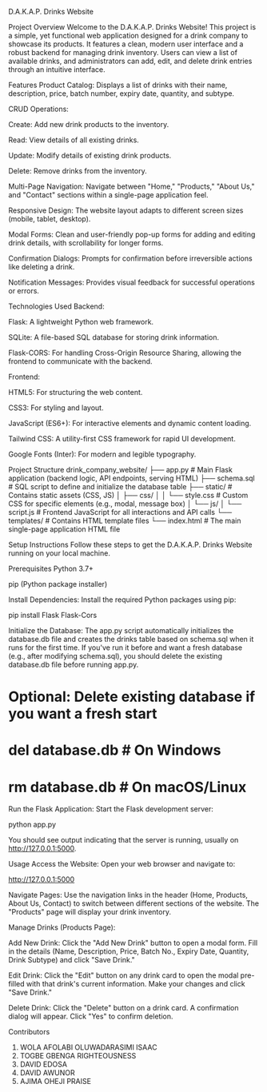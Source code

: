 D.A.K.A.P. Drinks Website

Project Overview
Welcome to the D.A.K.A.P. Drinks Website! This project is a simple, yet functional web application designed for a drink company to showcase its products. It features a clean, modern user interface and a robust backend for managing drink inventory. Users can view a list of available drinks, and administrators can add, edit, and delete drink entries through an intuitive interface.

Features
Product Catalog: Displays a list of drinks with their name, description, price, batch number, expiry date, quantity, and subtype.

CRUD Operations:

Create: Add new drink products to the inventory.

Read: View details of all existing drinks.

Update: Modify details of existing drink products.

Delete: Remove drinks from the inventory.

Multi-Page Navigation: Navigate between "Home," "Products," "About Us," and "Contact" sections within a single-page application feel.

Responsive Design: The website layout adapts to different screen sizes (mobile, tablet, desktop).

Modal Forms: Clean and user-friendly pop-up forms for adding and editing drink details, with scrollability for longer forms.

Confirmation Dialogs: Prompts for confirmation before irreversible actions like deleting a drink.

Notification Messages: Provides visual feedback for successful operations or errors.

Technologies Used
Backend:

Flask: A lightweight Python web framework.

SQLite: A file-based SQL database for storing drink information.

Flask-CORS: For handling Cross-Origin Resource Sharing, allowing the frontend to communicate with the backend.

Frontend:

HTML5: For structuring the web content.

CSS3: For styling and layout.

JavaScript (ES6+): For interactive elements and dynamic content loading.

Tailwind CSS: A utility-first CSS framework for rapid UI development.

Google Fonts (Inter): For modern and legible typography.

Project Structure
drink_company_website/
├── app.py              # Main Flask application (backend logic, API endpoints, serving HTML)
├── schema.sql          # SQL script to define and initialize the database table
├── static/             # Contains static assets (CSS, JS)
│   ├── css/
│   │   └── style.css   # Custom CSS for specific elements (e.g., modal, message box)
│   └── js/
│       └── script.js   # Frontend JavaScript for all interactions and API calls
└── templates/          # Contains HTML template files
    └── index.html      # The main single-page application HTML file

Setup Instructions
Follow these steps to get the D.A.K.A.P. Drinks Website running on your local machine.

Prerequisites
Python 3.7+

pip (Python package installer)


Install Dependencies:
Install the required Python packages using pip:

pip install Flask Flask-Cors

Initialize the Database:
The app.py script automatically initializes the database.db file and creates the drinks table based on schema.sql when it runs for the first time. If you've run it before and want a fresh database (e.g., after modifying schema.sql), you should delete the existing database.db file before running app.py.

# Optional: Delete existing database if you want a fresh start
# del database.db  # On Windows
# rm database.db   # On macOS/Linux

Run the Flask Application:
Start the Flask development server:

python app.py

You should see output indicating that the server is running, usually on http://127.0.0.1:5000.

Usage
Access the Website:
Open your web browser and navigate to:

http://127.0.0.1:5000

Navigate Pages:
Use the navigation links in the header (Home, Products, About Us, Contact) to switch between different sections of the website. The "Products" page will display your drink inventory.

Manage Drinks (Products Page):

Add New Drink: Click the "Add New Drink" button to open a modal form. Fill in the details (Name, Description, Price, Batch No., Expiry Date, Quantity, Drink Subtype) and click "Save Drink."

Edit Drink: Click the "Edit" button on any drink card to open the modal pre-filled with that drink's current information. Make your changes and click "Save Drink."

Delete Drink: Click the "Delete" button on a drink card. A confirmation dialog will appear. Click "Yes" to confirm deletion.


Contributors
1. WOLA AFOLABI OLUWADARASIMI ISAAC 
2. TOGBE GBENGA RIGHTEOUSNESS
3. DAVID EDOSA
4. DAVID AWUNOR
5. AJIMA OHEJI PRAISE
